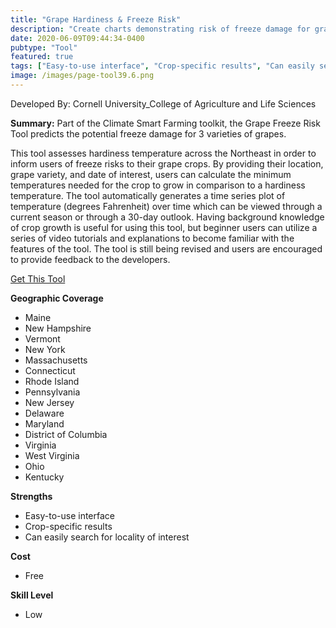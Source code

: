 ```yaml
---
title: "Grape Hardiness & Freeze Risk"
description: "Create charts demonstrating risk of freeze damage for grape variety growth"
date: 2020-06-09T09:44:34-0400
pubtype: "Tool"
featured: true
tags: ["Easy-to-use interface", "Crop-specific results", "Can easily search for locality of interest"]
image: /images/page-tool39.6.png
---
```

Developed By: Cornell University_College of Agriculture and Life Sciences

**Summary:** Part of the Climate Smart Farming toolkit, the Grape Freeze Risk Tool predicts the potential freeze damage for 3 varieties of grapes. 

This tool assesses hardiness temperature across the Northeast in order to inform users of freeze risks to their grape crops. By providing their location, grape variety, and date of interest, users can calculate the minimum temperatures needed for the crop to grow  in comparison to a hardiness temperature. The tool automatically generates a time series plot of temperature (degrees Fahrenheit) over time which can be viewed through a current season or through a 30-day outlook. Having background knowledge of crop growth is useful for using this tool, but beginner users can utilize a series of video tutorials and explanations to become familiar with the features of the tool. The tool is still being revised and users are encouraged to provide feedback to the developers.

<a href="http://climatesmartfarming.org/tools/csf-grape-hardiness/" target="_blank">Get This Tool</a>

__**Geographic Coverage**__
-  Maine
-  New Hampshire
-  Vermont
-  New York
-  Massachusetts
-  Connecticut
-  Rhode Island
-  Pennsylvania
-  New Jersey
-  Delaware
-  Maryland
-  District of Columbia
-  Virginia
-  West Virginia
-  Ohio
-  Kentucky

__**Strengths**__
-  Easy-to-use interface
-  Crop-specific results
-  Can easily search for locality of interest

__**Cost**__
- Free

__**Skill Level**__
- Low
